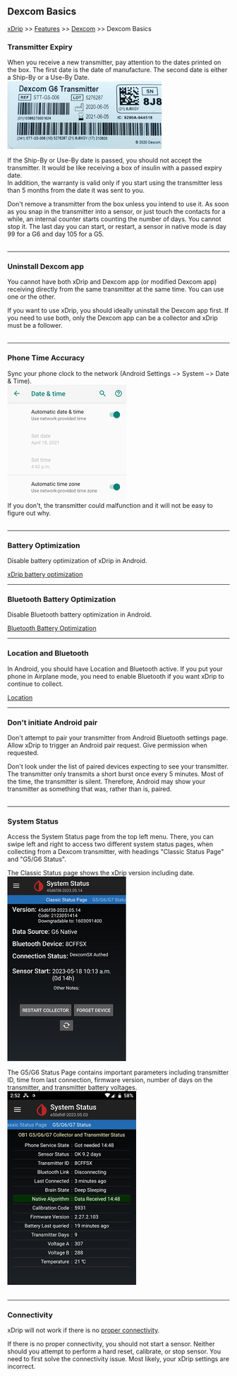 ## Dexcom Basics
[xDrip](../README.md) >> [Features](Features_page.md) >> [Dexcom](./Dexcom_page.md) >> Dexcom Basics  

### Transmitter Expiry
When you receive a new transmitter, pay attention to the dates printed on the box. The first date is the date of manufacture. The second date is either a Ship-By or a Use-By Date.  
![](./images/tx_box_dates.png)

If the Ship-By or Use-By date is passed, you should not accept the transmitter. It would be like receiving a box of insulin with a passed expiry date.  
In addition, the warranty is valid only if you start using the transmitter less than 5 months from the date it was sent to you.

Don't remove a transmitter from the box unless you intend to use it. As soon as you snap in the transmitter into a sensor, or just touch the contacts for a while, an internal counter starts counting the number of days. You cannot stop it. The last day you can start, or restart, a sensor in native mode is day 99 for a G6 and day 105 for a G5.  
<br/>
  
---  
  
### Uninstall Dexcom app
You cannot have both xDrip and Dexcom app (or modified Dexcom app) receiving directly from the same transmitter at the same time. You can use one or the other.

If you want to use xDrip, you should ideally uninstall the Dexcom app first. If you need to use both, only the Dexcom app can be a collector and xDrip must be a follower.  
<br/>  
  
---  
  
### Phone Time Accuracy
Sync your phone clock to the network (Android Settings &#8722;> System &#8722;> Date & Time).  
![](./images/phone_time.png)  
If you don't, the transmitter could malfunction and it will not be easy to figure out why.  
<br/>  
  
---  
  
### Battery Optimization
Disable battery optimization of xDrip in Android.  

[xDrip battery optimization](./BatteryOpt.md)  
  
---  
  
### Bluetooth Battery Optimization
Disable Bluetooth battery optimization in Android.  
  
[Bluetooth Battery Optimization](./BluetoothBatteryOpt.md)  
  
---  
  
### Location and Bluetooth
In Android, you should have Location and Bluetooth active. If you put your phone in Airplane mode, you need to enable Bluetooth if you want xDrip to continue to collect.  
  
[Location](./Location.md)  
  
---  
  
### Don't initiate Android pair
Don't attempt to pair your transmitter from Android Bluetooth settings page. Allow xDrip to trigger an Android pair request. Give permission when requested.

Don't look under the list of paired devices expecting to see your transmitter. The transmitter only transmits a short burst once every 5 minutes. Most of the time, the transmitter is silent. Therefore, Android may show your transmitter as something that was, rather than is, paired.  
<br/>  
  
---  
  
### System Status
Access the System Status page from the top left menu. There, you can swipe left and right to access two different system status pages, when collecting from a Dexcom transmitter, with headings "Classic Status Page" and "G5/G6 Status".  

The Classic Status page shows the xDrip version including date.  
![](./images/classic-status-pg.png)  

The G5/G6 Status Page contains important parameters including transmitter ID, time from last connection, firmware version, number of days on the transmitter, and transmitter battery voltages.  
![](./images/system-status-pg.png)  
<br/>  
  
---  
  
### Connectivity
xDrip will not work if there is no [proper connectivity](./Proper-connectivity.md).  

If there is no proper connectivity, you should not start a sensor. Neither should you attempt to perform a hard reset, calibrate, or stop sensor. You need to first solve the connectivity issue. Most likely, your xDrip settings are incorrect.  
  
  
